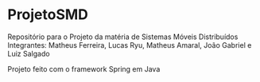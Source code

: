 # ProjetoSMD

Repositório para o Projeto da matéria de Sistemas Móveis Distribuídos
Integrantes: Matheus Ferreira, Lucas Ryu, Matheus Amaral, João Gabriel e Luiz Salgado

Projeto feito com o framework Spring em Java
